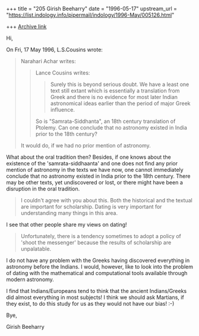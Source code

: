 +++
title = "205 Girish Beeharry"
date = "1996-05-17"
upstream_url = "https://list.indology.info/pipermail/indology/1996-May/005126.html"

+++
[Archive link](https://list.indology.info/pipermail/indology/1996-May/005126.html)

Hi,

On Fri, 17 May 1996, L.S.Cousins wrote:

> Narahari Achar writes:
> 
> >Lance Cousins writes:
> >
> >>Surely this is beyond serious doubt. We have a least one text still extant
> >>which is essentially a translation from Greek and there is no evidence for
> >>most later Indian astronomical ideas earlier than the period of major Greek
> >>influence.
> >
> >So is "Samrata-Siddhanta", an 18th century translation of Ptolemy. Can one
> >conclude that no astronomy existed in India prior to the 18th century?
> 
> It would do, if we had no prior mention of astronomy.
> 
What about the oral tradition then? Besides, if one knows about the
existence of the 'samrata-siddhaanta' and one does not find any prior mention 
of astronomy in the texts we have now, one cannot immediately conclude
that no astronomy existed in India prior to the 18th century. There may be
other texts, yet undiscovered or lost, or there might have been a
disruption in the oral tradition. 

> I couldn't agree with you about this. Both the historical and the textual
> are important for scholarship. Dating is very important for understanding
> many things in this area.
> 
I see that other people share my views on dating!

> Unfortunately, there is a tendency sometimes to adopt a policy of 'shoot
> the messenger' because the results of scholarship are unpalatable.
> 
I do not have any problem with the Greeks having discovered everything in
astronomy before the Indians. I would, however, like to look into the
problem of dating with the mathematical and computational tools available
through modern astronomy. 

I find that Indians/Europeans tend to think that the ancient Indians/Greeks did
almost everything in most subjects! I think we should ask Martians, if
they exist, to do this study for us as they would not have our bias! :-)

Bye,

Girish Beeharry





